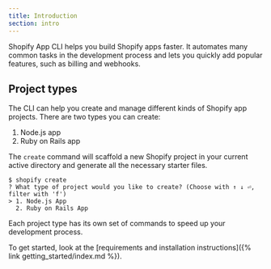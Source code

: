 ```yaml
---
title: Introduction
section: intro
---
```


Shopify App CLI helps you build Shopify apps faster. It automates many common tasks in the development process and lets you quickly add popular features, such as billing and webhooks.

## Project types

The CLI can help you create and manage different kinds of Shopify app projects. There are two types you can create:

1. Node.js app
2. Ruby on Rails app

The `create` command will scaffold a new Shopify project in your current active directory and generate all the necessary starter files.

```console
$ shopify create
? What type of project would you like to create? (Choose with ↑ ↓ ⏎, filter with 'f')
> 1. Node.js App
  2. Ruby on Rails App
```

Each project type has its own set of commands to speed up your development process.

To get started, look at the [requirements and installation instructions]({% link getting_started/index.md %}).
